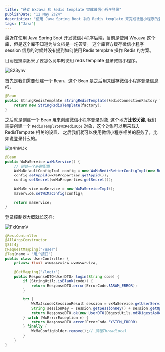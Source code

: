 ```yaml
---
title: "通过 WxJava 和 Redis template 完成微信小程序登录"
publishDate: "12 May 2024"
description: "使用 Java Spring Boot 中的 Redis template 来完成微信小程序的登录"
tags: ["Java"]
---
```


最近在使用 Java Spring Boot 开发微信小程序后端，目前是使用 WxJava 这个库，但是这个库不知道为啥文档是一坨答辩。
这个库官方缓存微信小程序 session 信息的时候并没有提到如何使用 Redis template 操作 Redis 的方案。

目前是摸索出来了要怎么简单的使用 redis template 登录微信小程序。

![823ynv](https://picture-1303128679.cos.ap-shanghai.myqcloud.com/uPic/823ynv.png)

首先是我们需要创建一个 Bean，这个 Bean 是之后用来缓存微信小程序登录信息的。

```java
@Bean
public StringRedisTemplate stringRedisTemplate(RedisConnectionFactory factory) {
    return new StringRedisTemplate(factory);
}
```

之后就是创建一个 Bean 用来创建微信小程序登录对象, 这个地方**比较关键**, 我们需要创建一个 `RedisTemplateWxRedisOps` 对象，这个对象可以用来载入 RedisTemplate 相关的设置，
之后我们就可以使用微信小程序相关的服务了，比如说登录什么的。

![a4hM3k](https://picture-1303128679.cos.ap-shanghai.myqcloud.com/uPic/a4hM3k.png)

```java
@Bean
public WxMaService wxMaService() {
    // 创建一个新的配置
    WxMaDefaultConfigImpl config = new WxMaRedisBetterConfigImpl(new RedisTemplateWxRedisOps(stringRedisTemplate), "wxma");
    config.setAppid(wxMaProperties.getAppid());
    config.setSecret(wxMaProperties.getSecret());

    WxMaService maService = new WxMaServiceImpl();
    maService.setWxMaConfig(config);

    return maService;
}
```

登录控制器大概就长这样:

![FxKmmV](https://picture-1303128679.cos.ap-shanghai.myqcloud.com/uPic/FxKmmV.png)

```java
@RestController
@AllArgsConstructor
@Slf4j
@RequestMapping("/user")
@Tag(name = "用户接口")
public class UserController {
    private final WxMaService wxMaService;

    @GetMapping("/login")
    public ResponseDTO<UserDTO> login(String code) {
        if (StringUtils.isBlank(code)) {
            return ResponseDTO.error(ErrorCode.PARAM_ERROR);
        }

        try {
            WxMaJscode2SessionResult session = wxMaService.getUserService().getSessionInfo(code);
            String sessionKey = session.getSessionKey() + session.getOpenid();
            return ResponseDTO.ok(new UserDTO(DigestUtils.md5DigestAsHex(sessionKey.getBytes())));
        } catch (WxErrorException e) {
            return ResponseDTO.error(ErrorCode.SYSTEM_ERROR);
        } finally {
            WxMaConfigHolder.remove();// 清理ThreadLocal
        }
    }
}
```
